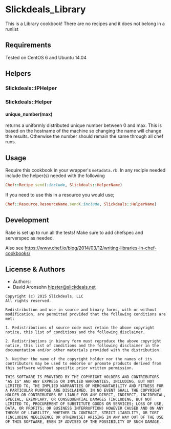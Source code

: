 # Slickdeals_Library

This is a Library cookbook! There are no recipes and it does not belong in a runlist

## Requirements
Tested on CentOS 6 and Ubuntu 14.04

## Helpers
### Slickdeals::IPHelper

### Slickdeals::Helper
#### unique_number(max)
returns a uniformly distributed unique number between 0 and max. This is based on the hostname of the machine so changing the name will change the results. Otherwise the number should remain the same through all chef runs.

## Usage
Require this cookbook in your wrapper's `metadata.rb`.
In any reciple needed include the helper(s) needed with the following

```ruby
Chef::Recipe.send(:include, Slickdeals::HelperName)
```

If you need to use this in a resource you would use;

```ruby
Chef::Resource.ResourceName.send(:include, Slickdeals::HelperName)
```

## Development
Rake is set up to run all the tests! Make sure to add chefspec and serverspec as needed.

Also see https://www.chef.io/blog/2014/03/12/writing-libraries-in-chef-cookbooks/

## License & Authors
- Authors:
 - David Aronsohn <hipster@slickdeals.net>

```text
Copyright (c) 2015 Slickdeals, LLC
All rights reserved.

Redistribution and use in source and binary forms, with or without modification, are permitted provided that the following conditions are met:

1. Redistributions of source code must retain the above copyright notice, this list of conditions and the following disclaimer.

2. Redistributions in binary form must reproduce the above copyright notice, this list of conditions and the following disclaimer in the documentation and/or other materials provided with the distribution.

3. Neither the name of the copyright holder nor the names of its contributors may be used to endorse or promote products derived from this software without specific prior written permission.

THIS SOFTWARE IS PROVIDED BY THE COPYRIGHT HOLDERS AND CONTRIBUTORS "AS IS" AND ANY EXPRESS OR IMPLIED WARRANTIES, INCLUDING, BUT NOT LIMITED TO, THE IMPLIED WARRANTIES OF MERCHANTABILITY AND FITNESS FOR A PARTICULAR PURPOSE ARE DISCLAIMED. IN NO EVENT SHALL THE COPYRIGHT HOLDER OR CONTRIBUTORS BE LIABLE FOR ANY DIRECT, INDIRECT, INCIDENTAL, SPECIAL, EXEMPLARY, OR CONSEQUENTIAL DAMAGES (INCLUDING, BUT NOT LIMITED TO, PROCUREMENT OF SUBSTITUTE GOODS OR SERVICES; LOSS OF USE, DATA, OR PROFITS; OR BUSINESS INTERRUPTION) HOWEVER CAUSED AND ON ANY THEORY OF LIABILITY, WHETHER IN CONTRACT, STRICT LIABILITY, OR TORT (INCLUDING NEGLIGENCE OR OTHERWISE) ARISING IN ANY WAY OUT OF THE USE OF THIS SOFTWARE, EVEN IF ADVISED OF THE POSSIBILITY OF SUCH DAMAGE.
```
